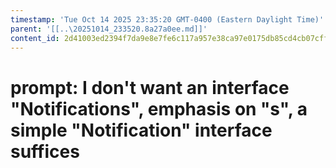 ```yaml
---
timestamp: 'Tue Oct 14 2025 23:35:20 GMT-0400 (Eastern Daylight Time)'
parent: '[[..\20251014_233520.8a27a0ee.md]]'
content_id: 2d41003ed2394f7da9e8e7fe6c117a957e38ca97e0175db85cd4cb07cffff17a
---
```


# prompt: I don't want an interface "Notifications", emphasis on "s", a simple "Notification" interface suffices
